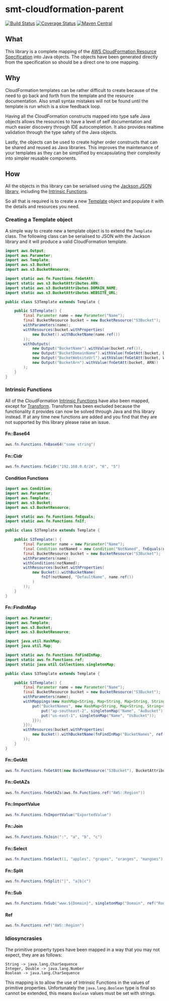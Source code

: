 <!---
Copyright 2015 Karl Bennett

Licensed under the Apache License, Version 2.0 (the "License");
you may not use this file except in compliance with the License.
You may obtain a copy of the License at

    http://www.apache.org/licenses/LICENSE-2.0

Unless required by applicable law or agreed to in writing, software
distributed under the License is distributed on an "AS IS" BASIS,
WITHOUT WARRANTIES OR CONDITIONS OF ANY KIND, either express or implied.
See the License for the specific language governing permissions and
limitations under the License.
-->
smt-cloudformation-parent
===========
[![Build Status](https://travis-ci.org/shiver-me-timbers/smt-cloudformation-parent.svg)](https://travis-ci.org/shiver-me-timbers/smt-cloudformation-parent)
[![Coverage Status](https://coveralls.io/repos/shiver-me-timbers/smt-cloudformation-parent/badge.svg?branch=master&service=github)](https://coveralls.io/github/shiver-me-timbers/smt-cloudformation-parent?branch=master)
[![Maven Central](https://maven-badges.herokuapp.com/maven-central/com.github.shiver-me-timbers.aws.cloudformation/smt-cloudformation-parent/badge.svg)](https://maven-badges.herokuapp.com/maven-central/com.github.shiver-me-timbers.aws.cloudformation/smt-cloudformation-parent/)

## What

This library is a complete mapping of the [AWS CloudFormation Resource Specification](https://d1uauaxba7bl26.cloudfront.net/latest/gzip/CloudFormationResourceSpecification.json)
into Java objects. The objects have been generated directly from the specification so should be a direct one to one 
mapping.

## Why

CloudFormation templates can be rather difficult to create because of the need to go back and forth from the template 
and the resource documentation. Also small syntax mistakes will not be found until the template is run which is a slow 
feedback loop.

Having all the CloudFormation constructs mapped into type safe Java objects allows the resources to have a level of self 
documentation and much easier discovery through IDE autocompletion. It also provides realtime validation through the 
type safety of the Java objects.

Lastly, the objects can be used to create higher order constructs that can be shared and reused as Java libraries. This 
improves the maintenance of your templates as they can be simplified by encapsulating their complexity into simpler 
reusable components.

## How

All the objects in this library can be serialised using the [Jackson JSON library](https://github.com/FasterXML/jackson), 
including the 
[Intrinsic Functions](https://docs.aws.amazon.com/AWSCloudFormation/latest/UserGuide/intrinsic-function-reference.html).

So all that is required is to create a new [Template](smt-cloudformation-objects/src/main/java/aws/Template.java) object 
and populate it with the details and resources you need.

### Creating a Template object

A simple way to create new a template object is to extend the `Template` class. The following class can be serialised to 
JSON with the Jackson library and it will produce a valid CloudFormation template. 

```java
import aws.Output;
import aws.Parameter;
import aws.Template;
import aws.s3.Bucket;
import aws.s3.BucketResource;

import static aws.fn.Functions.fnGetAtt;
import static aws.s3.BucketAttributes.ARN;
import static aws.s3.BucketAttributes.DOMAIN_NAME;
import static aws.s3.BucketAttributes.WEBSITE_URL;

public class S3Template extends Template {

    public S3Template() {
        final Parameter name = new Parameter("Name");
        final BucketResource bucket = new BucketResource("S3Bucket");
        withParameters(name);
        withResources(bucket.withProperties(
            new Bucket().withBucketName(name.ref())
        ));
        withOutputs(
            new Output("BucketName").withValue(bucket.ref()),
            new Output("BucketDomainName").withValue(fnGetAtt(bucket, DOMAIN_NAME)),
            new Output("BucketWebsiteUrl").withValue(fnGetAtt(bucket, WEBSITE_URL)),
            new Output("BucketArn").withValue(fnGetAtt(bucket, ARN))
        );
    }
} 
```

### Intrinsic Functions

All of the CloudFormation [Intrinsic Functions](https://docs.aws.amazon.com/AWSCloudFormation/latest/UserGuide/intrinsic-function-reference.html)
have also been mapped, except for [Transform](https://docs.aws.amazon.com/AWSCloudFormation/latest/UserGuide/intrinsic-function-reference-transform.html).
Transform has been excluded because the functionality it provides can now be solved through Java and this library 
instead. If at any time new functions are added and you find that they are not supported by this library please raise an 
issue.

#### Fn::Base64

```java
aws.fn.Functions.fnBase64("some string")
```

#### Fn::Cidr

```java
aws.fn.Functions.fnCidr("192.168.0.0/24", "6", "5")
```

#### Condition Functions

```java
import aws.Condition;
import aws.Parameter;
import aws.Template;
import aws.s3.Bucket;
import aws.s3.BucketResource;

import static aws.fn.Functions.fnEquals;
import static aws.fn.Functions.fnIf;

public class S3Template extends Template {

    public S3Template() {
        final Parameter name = new Parameter("Name");
        final Condition notNamed = new Condition("NotNamed", fnEquals(name.ref(), ""));
        final BucketResource bucket = new BucketResource("S3Bucket");
        withParameters(name);
        withConditions(notNamed);
        withResources(bucket.withProperties(
            new Bucket().withBucketName(
                fnIf(notNamed, "DefaultName", name.ref())
            )
        ));
    }
}
```

#### Fn::FindInMap

```java
import aws.Parameter;
import aws.Template;
import aws.s3.Bucket;
import aws.s3.BucketResource;

import java.util.HashMap;
import java.util.Map;

import static aws.fn.Functions.fnFindInMap;
import static aws.fn.Functions.ref;
import static java.util.Collections.singletonMap;

public class S3Template extends Template {

    public S3Template() {
        final Parameter name = new Parameter("Name");
        final BucketResource bucket = new BucketResource("S3Bucket");
        withParameters(name);
        withMappings(new HashMap<String, Map<String, Map<String, String>>>() {{
            put("BucketNames", new HashMap<String, Map<String, String>>() {{
                put("ap-southeast-2", singletonMap("Name", "AuBucket"));
                put("us-east-1", singletonMap("Name", "UsBucket"));
            }});
        }});
        withResources(bucket.withProperties(
            new Bucket().withBucketName(fnFindInMap("BucketNames", ref("AWS::Region"), "Name"))
        ));
    }
}
```

#### Fn::GetAtt

```java
aws.fn.Functions.fnGetAtt(new BucketResource("S3Bucket"), BucketAttributes.ARN)
```

#### Fn::GetAZs

```java
aws.fn.Functions.fnGetAZs(aws.fn.Functions.ref("AWS::Region"))
```

#### Fn::ImportValue

```java
aws.fn.Functions.fnImportValue("ExportedValue")
```

#### Fn::Join

```java
aws.fn.Functions.fnJoin(":", "a", "b", "c")
```

#### Fn::Select

```java
aws.fn.Functions.fnSelect(1, "apples", "grapes", "oranges", "mangoes")
```

#### Fn::Split

```java
aws.fn.Functions.fnSplit("|", "a|b|c")
```

#### Fn::Sub

```java
aws.fn.Functions.fnSub("www.${Domain}", singletonMap("Domain", ref("RootDomainName")))
```

#### Ref

```java
aws.fn.Functions.ref("AWS::Region")
```

### Idiosyncrasies

The primitive property types have been mapped in a way that you may not expect, they are as follows:
```
String -> java.lang.CharSequence
Integer, Double -> java.lang.Number
Boolean -> java.lang.CharSequence
```

This mapping is to allow the use of Intrinsic Functions in the values of primitive properties. Unfortunately the 
`java.lang.Boolean` type is final so cannot be extended, this means `Boolean` values must be set with strings. 